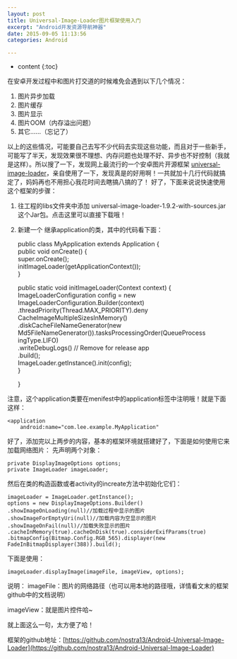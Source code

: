 ```yaml
---
layout: post
title: Universal-Image-Loader图片框架使用入门
excerpt: "Android开发资源导航神器"
date: 2015-09-05 11:13:56
categories: Android

---
```


* content
{:toc}

 
  
在安卓开发过程中和图片打交道的时候难免会遇到以下几个情况：

1. 图片异步加载
2. 图片缓存
3. 图片显示
4. 图片OOM（内存溢出问题）
5. 其它……（忘记了）

以上的这些情况，可能要自己去写不少代码去实现这些功能，而且对于一些新手，可能写了半天，发现效果很不理想、内存问题也处理不好、异步也不好控制（我就是这样）。所以搜了一下，发现网上最流行的一个安卓图片开源框架 [universal-image-loader](https://github.com/nostra13/Android-Universal-Image-Loader)，亲自使用了一下，发现真是的好用啊！一共就加十几行代码就搞定了，妈妈再也不用担心我花时间去瞎搞八搞的了！
好了，下面来说说快速使用这个框架的步骤：

1. 往工程的libs文件夹中添加 universal-image-loader-1.9.2-with-sources.jar 这个Jar包。点击这里可以直接下载哦！

2. 新建一个 继承application的类，其中的代码看下面：

	public class MyApplication extends Application {  
	public void onCreate() {  
	    super.onCreate();  
	    initImageLoader(getApplicationContext());  
	}  
	
	public static void initImageLoader(Context context) {  
        ImageLoaderConfiguration config = new 	ImageLoaderConfiguration.Builder(context)  
                .threadPriority(Thread.MAX_PRIORITY).deny	CacheImageMultipleSizesInMemory()  
                .diskCacheFileNameGenerator(new 		Md5FileNameGenerator()).tasksProcessingOrder(QueueProcess	ingType.LIFO)  
                .writeDebugLogs() // Remove for release 	app  
	                .build();  
	        ImageLoader.getInstance().init(config);  
	    }  
  
	}  


注意，这个application类要在menifest中的application标签中注明哦！就是下面这样：

	<application
        android:name="com.lee.example.MyApplication"

好了，添加完以上两步的内容，基本的框架环境就搭建好了，下面是如何使用它来加载网络图片：
先声明两个对象：

	private DisplayImageOptions options;
	private ImageLoader imageLoader;

然后在类的构造函数或者activity的increate方法中初始化它们：

	imageLoader = ImageLoader.getInstance();
	options = new DisplayImageOptions.Builder()
	.showImageOnLoading(null)//加载过程中显示的图片
	.showImageForEmptyUri(null)//加载内容为空显示的图片
	.showImageOnFail(null)//加载失败显示的图片
	.cacheInMemory(true).cacheOnDisk(true).considerExifParams(true)
	.bitmapConfig(Bitmap.Config.RGB_565).displayer(new FadeInBitmapDisplayer(388)).build();
	
下面是使用：

	imageLoader.displayImage(imageFile, imageView, options);

说明：
imageFile：图片的网络路径（也可以用本地的路径哦，详情看文末的框架github中的文档说明）

imageView：就是图片控件哈~

就上面这么一句，太方便了哈！




框架的github地址：[https://github.com/nostra13/Android-Universal-Image-Loader](https://github.com/nostra13/Android-Universal-Image-Loader)
